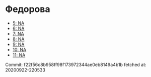 # Федорова
- [5: NA](5.md)
- [6: NA](6.md)
- [7: NA](7.md)
- [8: NA](8.md)
- [9: NA](9.md)
- [10: NA](10.md)
- [11: NA](11.md)

Commit: f22f56c8b958ff98f173972344ae0eb8149a4b1b
 fetched at: 20200922-220533
